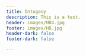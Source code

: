 ```yaml
---
title: Ontogeny
description: This is a test.
header: images/HB4.jpg
footer: images/HB.jpg
header-dark: false
footer-dark: false

---
```

​
